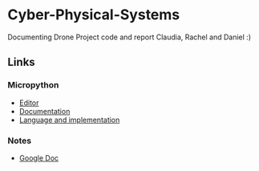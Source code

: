# Cyber-Physical-Systems
Documenting Drone Project code and report
Claudia, Rachel and Daniel :)

## Links
### Micropython
- [Editor](https://python.microbit.org/v/2)
- [Documentation](https://microbit-micropython.readthedocs.io/en/v1.0.1/)
- [Language and implementation](https://docs.micropython.org/en/latest/reference/index.html)
### Notes
- [Google Doc](https://docs.google.com/document/d/1mzUDkRhHnkvjLE0Sy-6LmkqDHaynlPdhWon43XGht84/edit#)
